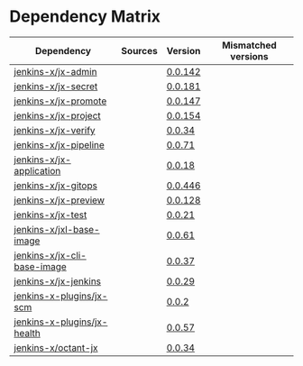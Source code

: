 # Dependency Matrix

Dependency | Sources | Version | Mismatched versions
---------- | ------- | ------- | -------------------
[jenkins-x/jx-admin](https://github.com/jenkins-x/jx-admin.git) |  | [0.0.142](https://github.com/jenkins-x/jx-admin/releases/tag/v0.0.142) | 
[jenkins-x/jx-secret](https://github.com/jenkins-x/jx-secret.git) |  | [0.0.181](https://github.com/jenkins-x/jx-secret/releases/tag/v0.0.181) | 
[jenkins-x/jx-promote](https://github.com/jenkins-x/jx-promote.git) |  | [0.0.147](https://github.com/jenkins-x/jx-promote/releases/tag/v0.0.147) | 
[jenkins-x/jx-project](https://github.com/jenkins-x/jx-project.git) |  | [0.0.154](https://github.com/jenkins-x/jx-project/releases/tag/v0.0.154) | 
[jenkins-x/jx-verify](https://github.com/jenkins-x/jx-verify.git) |  | [0.0.34](https://github.com/jenkins-x/jx-verify/releases/tag/v0.0.34) | 
[jenkins-x/jx-pipeline](https://github.com/jenkins-x/jx-pipeline.git) |  | [0.0.71](https://github.com/jenkins-x/jx-pipeline/releases/tag/v0.0.71) | 
[jenkins-x/jx-application](https://github.com/jenkins-x/jx-application.git) |  | [0.0.18](https://github.com/jenkins-x/jx-application/releases/tag/v0.0.18) | 
[jenkins-x/jx-gitops](https://github.com/jenkins-x/jx-gitops.git) |  | [0.0.446](https://github.com/jenkins-x/jx-gitops/releases/tag/v0.0.446) | 
[jenkins-x/jx-preview](https://github.com/jenkins-x/jx-preview.git) |  | [0.0.128](https://github.com/jenkins-x/jx-preview/releases/tag/v0.0.128) | 
[jenkins-x/jx-test](https://github.com/jenkins-x/jx-test.git) |  | [0.0.21](https://github.com/jenkins-x/jx-test/releases/tag/v0.0.21) | 
[jenkins-x/jxl-base-image](https://github.com/jenkins-x/jxl-base-image) |  | [0.0.61]() | 
[jenkins-x/jx-cli-base-image](https://github.com/jenkins-x/jx-cli-base-image.git) |  | [0.0.37]() | 
[jenkins-x/jx-jenkins](https://github.com/jenkins-x/jx-jenkins.git) |  | [0.0.29](https://github.com/jenkins-x/jx-jenkins/releases/tag/v0.0.29) | 
[jenkins-x-plugins/jx-scm](https://github.com/jenkins-x-plugins/jx-scm) |  | [0.0.2](https://github.com/jenkins-x-plugins/jx-scm/releases/tag/v0.0.2) | 
[jenkins-x-plugins/jx-health](https://github.com/jenkins-x-plugins/jx-health.git) |  | [0.0.57](https://github.com/jenkins-x-plugins/jx-health/releases/tag/v0.0.57) | 
[jenkins-x/octant-jx](https://github.com/jenkins-x/octant-jx.git) |  | [0.0.34](https://github.com/jenkins-x/octant-jx/releases/tag/v0.0.34) | 
